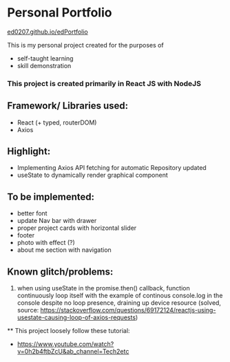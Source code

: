 # Personal Portfolio 
[ed0207.github.io/edPortfolio](https://ed0207.github.io/edPortfolio)

This is my personal project created for the purposes of 

- self-taught learning
- skill demonstration 

### This project is created primarily in React JS with NodeJS

## Framework/ Libraries used:
- React (+ typed, routerDOM)
- Axios

## Highlight:
- Implementing Axios API fetching for automatic Repository updated
- useState to dynamically render graphical component

## To be implemented:
- better font
- update Nav bar with drawer
- proper project cards with horizontal slider
- footer
- photo with effect (?)
- about me section with navigation


## Known glitch/problems:
1. when using useState in the promise.then() callback, function continuously loop itself with the example of continous console.log in the console despite no loop presence, draining up device resource
    (solved, source: https://stackoverflow.com/questions/69172124/reactjs-using-usestate-causing-loop-of-axios-requests)


** This project loosely follow these tutorial:
- https://www.youtube.com/watch?v=0h2b4ftbZcU&ab_channel=Tech2etc
